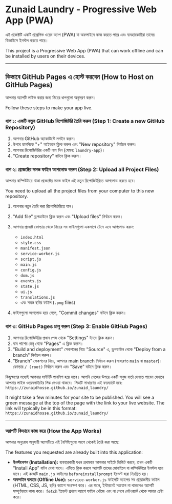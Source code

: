 # Zunaid Laundry - Progressive Web App (PWA)

এই প্রজেক্টটি একটি প্রগ্রেসিভ ওয়েব অ্যাপ (PWA) যা অফলাইনে কাজ করতে পারে এবং ব্যবহারকারীরা তাদের ডিভাইসে ইনস্টল করতে পারে।

This project is a Progressive Web App (PWA) that can work offline and can be installed by users on their devices.

---

## কিভাবে GitHub Pages এ হোস্ট করবেন (How to Host on GitHub Pages)

আপনার অ্যাপটি লাইভ করার জন্য নিচের ধাপগুলো অনুসরণ করুন।

Follow these steps to make your app live.

### ধাপ ১: একটি নতুন GitHub রিপোজিটরি তৈরি করুন (Step 1: Create a new GitHub Repository)

1.  আপনার GitHub অ্যাকাউন্টে লগইন করুন।
2.  উপরে ডানদিকে "+" আইকনে ক্লিক করুন এবং "New repository" নির্বাচন করুন।
3.  আপনার রিপোজিটরির একটি নাম দিন (যেমন: `laundry-app`)।
4.  "Create repository" বাটনে ক্লিক করুন।

### ধাপ ২: প্রজেক্টের সমস্ত ফাইল আপলোড করুন (Step 2: Upload all Project Files)

আপনার কম্পিউটারে থাকা প্রজেক্টের সমস্ত ফাইল এই নতুন রিপোজিটরিতে আপলোড করতে হবে।

You need to upload all the project files from your computer to this new repository.

1.  আপনার নতুন তৈরি করা রিপোজিটরিতে যান।
2.  "Add file" ড্রপডাউনে ক্লিক করুন এবং "Upload files" নির্বাচন করুন।
3.  আপনার প্রজেক্ট ফোল্ডার থেকে নিচের সব ফাইলগুলো একসাথে টেনে এনে আপলোড করুন:
    *   `index.html`
    *   `style.css`
    *   `manifest.json`
    *   `service-worker.js`
    *   `script.js`
    *   `main.js`
    *   `config.js`
    *   `dom.js`
    *   `events.js`
    *   `state.js`
    *   `ui.js`
    *   `translations.js`
    *   এবং সমস্ত ছবির ফাইল (`.png` files)

4.  ফাইলগুলো আপলোড হয়ে গেলে, "Commit changes" বাটনে ক্লিক করুন।

### ধাপ ৩: GitHub Pages চালু করুন (Step 3: Enable GitHub Pages)

1.  আপনার রিপোজিটরির প্রধান পেজ থেকে "Settings" ট্যাবে ক্লিক করুন।
2.  বাম পাশের মেনু থেকে "Pages" এ ক্লিক করুন।
3.  "Build and deployment" সেকশনের নিচে "Source" এ, ড্রপডাউন থেকে "Deploy from a branch" নির্বাচন করুন।
4.  "Branch" সেকশনের নিচে, আপনার main branch নির্বাচন করুন (সাধারণত `main` বা `master`)। ফোল্ডার `/ (root)` নির্বাচন করুন এবং "Save" বাটনে ক্লিক করুন।

কিছুক্ষণের মধ্যেই আপনার সাইটটি পাবলিশ হয়ে যাবে। আপনি পেজের উপরে একটি সবুজ বার্তা দেখতে পাবেন যেখানে আপনার লাইভ ওয়েবসাইটের লিঙ্ক দেওয়া থাকবে। লিঙ্কটি সাধারণত এই ফরম্যাটে হবে: `https://zunaidhosse.github.io/zunaid_laundry/`

It might take a few minutes for your site to be published. You will see a green message at the top of the page with the link to your live website. The link will typically be in this format: `https://zunaidhosse.github.io/zunaid_laundry/`

---

### অ্যাপটি কিভাবে কাজ করে (How the App Works)

আপনার অনুরোধ অনুযায়ী অ্যাপটিতে এই বৈশিষ্ট্যগুলো আগে থেকেই তৈরি করা আছে:

The features you requested are already built into this application:

*   **ইনস্টলেশন (Installation):** ব্যবহারকারী যখন প্রথমবার আপনার সাইটে ভিজিট করবে, তখন একটি "Install App" বাটন দেখা যাবে। এটিতে ক্লিক করলে অ্যাপটি তাদের মোবাইলে বা কম্পিউটারে ইনস্টল হয়ে যাবে। এই কাজটি `main.js` ফাইলের `beforeinstallprompt` ইভেন্ট দ্বারা নিয়ন্ত্রিত হয়।
*   **অফলাইন ব্যবহার (Offline Use):** `service-worker.js` ফাইলটি অ্যাপের সব প্রয়োজনীয় ফাইল (HTML, CSS, JS, ছবি) ক্যাশে সংরক্ষণ করে। এর ফলে, ইন্টারনেট সংযোগ না থাকলেও অ্যাপটি সম্পূর্ণভাবে কাজ করে। `fetch` ইভেন্ট প্রথমে ক্যাশে ফাইল খোঁজে এবং না পেলে নেটওয়ার্ক থেকে আনার চেষ্টা করে।

